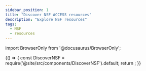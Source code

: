 ```yaml
---
sidebar_position: 1
title: "Discover NSF ACCESS resources"
description: "Explore NSF resources"
tags:
  - NSF
  - resources
---
```



import BrowserOnly from '@docusaurus/BrowserOnly';

<BrowserOnly>
  {() => {
    const DiscoverNSF = require('@site/src/components/DiscoverNSF').default;
    return <DiscoverNSF />;
  }}
</BrowserOnly>